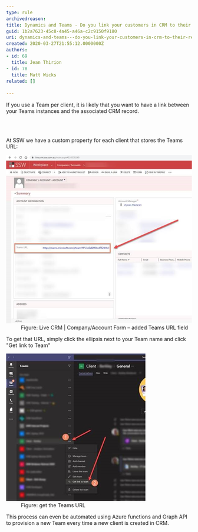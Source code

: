 ```yaml
---
type: rule
archivedreason: 
title: Dynamics and Teams - Do you link your customers in CRM to their respective Teams?
guid: 1b2a7623-45c8-4a45-a46a-c2c9150f9180
uri: dynamics-and-teams---do-you-link-your-customers-in-crm-to-their-respective-teams
created: 2020-03-27T21:55:12.0000000Z
authors:
- id: 69
  title: Jean Thirion
- id: 78
  title: Matt Wicks
related: []

---
```



<p class="ssw15-rteElement-P">​If you use a Team per client, it is likely that you want to have a link between your Teams instances and the associated CRM record.​​<br></p>
<br><excerpt class='endintro'></excerpt><br>
<p class="ssw15-rteElement-P">​At SSW we have a custom property for each client that stores the Teams URL:​​​<br></p><dl class="image"><dt><img src="live-crm.jpg" alt="live-crm.jpg" /></dt><dd>Figure: Live CRM | Company/Account Form – added Teams URL field</dd></dl><p>To get that URL, simply click the ellipsis next to your Team name and click "Get link to Team"</p><dl class="image"><dt><img src="get-teams-url.jpg" alt="get-teams-url.jpg" /></dt><dd>Figure: get the Teams URL</dd></dl><p>This process can even be automated using Azure functions and Graph API to provision a new Team every time a new client is created in CRM.</p>


